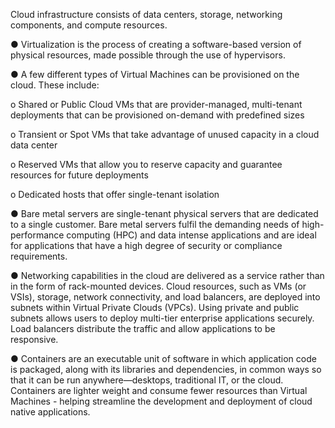 Cloud infrastructure consists of data centers, storage, networking components, and compute resources.

●       Virtualization is the process of creating a software-based version of physical resources, made possible through the use of hypervisors. 

●       A few different types of Virtual Machines can be provisioned on the cloud. These include:

o   Shared or Public Cloud VMs that are provider-managed, multi-tenant deployments that can be provisioned on-demand with predefined sizes

o   Transient or Spot VMs that take advantage of unused capacity in a cloud data center

o   Reserved VMs that allow you to reserve capacity and guarantee resources for future deployments 

o   Dedicated hosts that offer single-tenant isolation

●       Bare metal servers are single-tenant physical servers that are dedicated to a single customer. Bare metal servers fulfil the demanding needs of high-performance computing (HPC) and data intense applications and are ideal for applications that have a high degree of security or compliance requirements.

●       Networking capabilities in the cloud are delivered as a service rather than in the form of rack-mounted devices. Cloud resources, such as VMs (or VSIs), storage, network connectivity, and load balancers, are deployed into subnets within Virtual Private Clouds (VPCs). Using private and public subnets allows users to deploy multi-tier enterprise applications securely. Load balancers distribute the traffic and allow applications to be responsive.

●       Containers are an executable unit of software in which application code is packaged, along with its libraries and dependencies, in common ways so that it can be run anywhere—desktops, traditional IT, or the cloud. Containers are lighter weight and consume fewer resources than Virtual Machines - helping streamline the development and deployment of cloud native applications.
